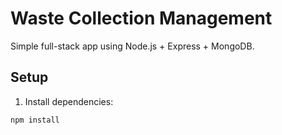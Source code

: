 # Waste Collection Management

Simple full-stack app using Node.js + Express + MongoDB.

## Setup

1. Install dependencies:

```bash
npm install
